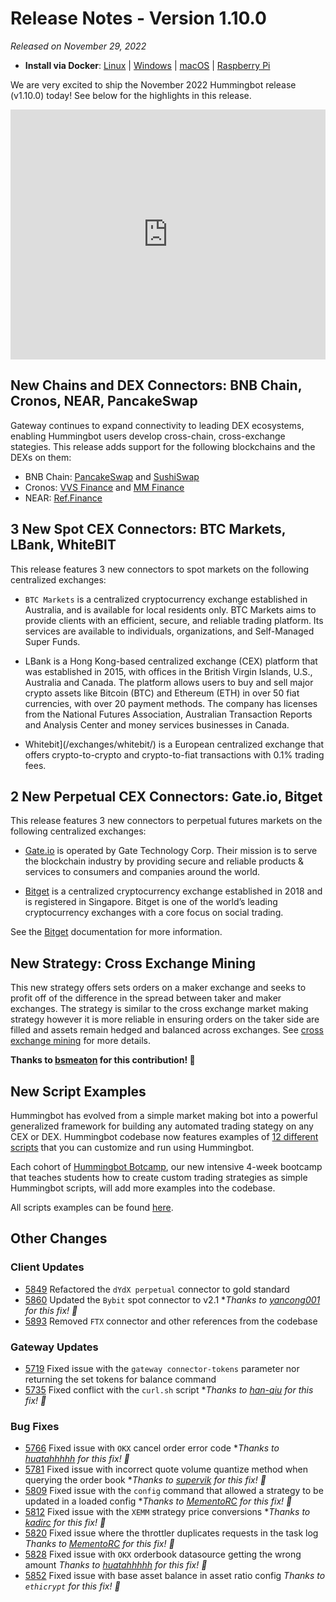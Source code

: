 # Release Notes - Version 1.10.0

*Released on November 29, 2022*

- **Install via Docker**: [Linux](../installation/docker.md) | [Windows](../installation/docker.md) | [macOS](../installation/docker.md) | [Raspberry Pi](../installation/raspberry-pi.md)

We are very excited to ship the November 2022 Hummingbot release (v1.10.0) today! See below for the highlights in this release.

<iframe style="width:100%; min-height:400px;" src="https://www.youtube.com/embed/rPduJyQhXMA" frameborder="0" allow="accelerometer; autoplay; encrypted-media; gyroscope; picture-in-picture" allowfullscreen></iframe>

## New Chains and DEX Connectors: BNB Chain, Cronos, NEAR, PancakeSwap

Gateway continues to expand connectivity to leading DEX ecosystems, enabling Hummingbot users develop cross-chain, cross-exchange stategies. This release adds support for the following blockchains and the DEXs on them:

- BNB Chain: [PancakeSwap](../exchanges/gateway/pancakeswap.md) and [SushiSwap](../exchanges/gateway/sushiswap.md)
- Cronos: [VVS Finance](../exchanges/gateway/vvs.md) and [MM Finance](../exchanges/gateway/mad-meerkat.md)
- NEAR: [Ref.Finance](../exchanges/ref.md)

## 3 New Spot CEX Connectors: BTC Markets, LBank, WhiteBIT

This release features 3 new connectors to spot markets on the following centralized exchanges:

- `BTC Markets` is a centralized cryptocurrency exchange established in Australia, and is available for local residents only. BTC Markets aims to provide clients with an efficient, secure, and reliable trading platform. Its services are available to individuals, organizations, and Self-Managed Super Funds.

- LBank is a Hong Kong-based centralized exchange (CEX) platform that was established in 2015, with offices in the British Virgin Islands, U.S., Australia and Canada. The platform allows users to buy and sell major crypto assets like Bitcoin (BTC) and Ethereum (ETH) in over 50 fiat currencies, with over 20 payment methods. The company has licenses from the National Futures Association, Australian Transaction Reports and Analysis Center and money services businesses in Canada.

- Whitebit](/exchanges/whitebit/) is a European centralized exchange that offers crypto-to-crypto and crypto-to-fiat transactions with 0.1% trading fees.

## 2 New Perpetual CEX Connectors: Gate.io, Bitget

This release features 3 new connectors to perpetual futures markets on the following centralized exchanges:

- [Gate.io](../exchanges/gate-io/index.md) is operated by Gate Technology Corp. Their mission is to serve the blockchain industry by providing secure and reliable products & services to consumers and companies around the world.

- [Bitget](../exchanges/bitget-perpetual.md) is a centralized cryptocurrency exchange established in 2018 and is registered in Singapore. Bitget is one of the world’s leading cryptocurrency exchanges with a core focus on social trading.

See the [Bitget](../exchanges/bitget-perpetual.md) documentation for more information.

## New Strategy: Cross Exchange Mining

This new strategy offers sets orders on a maker exchange and seeks to profit off of the difference in the spread between taker and maker exchanges. The strategy is similar to the cross exchange market making strategy however it is more reliable in ensuring orders on the taker side are filled and assets remain hedged and balanced across exchanges. See [cross exchange mining](../strategies/cross-exchange-mining.md) for more details.

**Thanks to [bsmeaton](https://github.com/bsmeaton) for this contribution! 🙏**

## New Script Examples

Hummingbot has evolved from a simple market making bot into a powerful generalized framework for building any automated trading stategy on any CEX or DEX. Hummingbot codebase now features examples of [12 different scripts](../scripts/examples.md) that you can customize and run using Hummingbot.

Each cohort of [Hummingbot Botcamp](/botcamp), our new intensive 4-week bootcamp that teaches students how to create custom trading strategies as simple Hummingbot scripts, will add more examples into the codebase.

All scripts examples can be found [here](../scripts/examples.md).

## Other Changes

### Client Updates

- [5849](https://github.com/hummingbot/hummingbot/pull/5849) Refactored the `dYdX perpetual` connector to gold standard
- [5860](https://github.com/hummingbot/hummingbot/pull/5860) Updated the `Bybit` spot connector to v2.1 **Thanks to [yancong001](https://github.com/yancong001) for this fix! 🙏*
- [5893](https://github.com/hummingbot/hummingbot/pull/5893) Removed `FTX` connector and other references from the codebase

### Gateway Updates

- [5719](https://github.com/hummingbot/hummingbot/pull/5719) Fixed issue with the `gateway connector-tokens` parameter nor returning the set tokens for balance command
- [5735](https://github.com/hummingbot/hummingbot/pull/5735) Fixed conflict with the `curl.sh` script **Thanks to [han-qiu](https://github.com/han-qiu) for this fix! 🙏*

### Bug Fixes

- [5766](https://github.com/hummingbot/hummingbot/pull/5766) Fixed issue with `OKX` cancel order error code **Thanks to [huatahhhhh](https://github.com/huatahhhhh) for this fix! 🙏*
- [5781](https://github.com/hummingbot/hummingbot/pull/5781) Fixed issue with incorrect quote volume quantize method when querying the order book **Thanks to [supervik](https://github.com/supervik) for this fix! 🙏*
- [5809](https://github.com/hummingbot/hummingbot/pull/5809) Fixed issue with the `config` command that allowed a strategy to be updated in a loaded config **Thanks to [MementoRC](https://github.com/MementoRC) for this fix! 🙏*
- [5812](https://github.com/hummingbot/hummingbot/pull/5812) Fixed issue with the `XEMM` strategy price conversions **Thanks to [kadirc](https://github.com/kadirc) for this fix! 🙏*
- [5820](https://github.com/hummingbot/hummingbot/pull/5820) Fixed issue where the throttler duplicates requests in the task log *Thanks to [MementoRC](https://github.com/MementoRC) for this fix! 🙏*
- [5828](https://github.com/hummingbot/hummingbot/pull/5828) Fixed issue with `OKX` orderbook datasource getting the wrong amount *Thanks to [huatahhhhh](https://github.com/huatahhhhh) for this fix! 🙏*
- [5852](https://github.com/hummingbot/hummingbot/pull/5852) Fixed issue with base asset balance in asset ratio config *Thanks to `ethicrypt` for this fix! 🙏*
